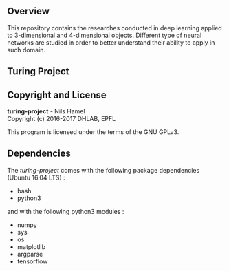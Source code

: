## Overview

This repository contains the researches conducted in deep learning applied to 3-dimensional and 4-dimensional objects. Different type of neural networks are studied in order to better understand their ability to apply in such domain.

## Turing Project

## Copyright and License

**turing-project** - Nils Hamel <br >
Copyright (c) 2016-2017 DHLAB, EPFL

This program is licensed under the terms of the GNU GPLv3.

## Dependencies

The _turing-project_ comes with the following package dependencies (Ubuntu 16.04 LTS) :

* bash
* python3

and with the following python3 modules :

* numpy
* sys
* os
* matplotlib
* argparse
* tensorflow
